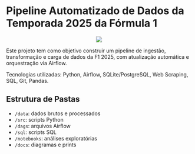# Pipeline Automatizado de Dados da Temporada 2025 da Fórmula 1

<p align="center"> 
  <img src="https://github.com/user-attachments/assets/6c9c24ac-46aa-469f-9ddc-a5d4cd1946af">
</p>

Este projeto tem como objetivo construir um pipeline de ingestão, transformação e carga de dados da F1 2025, com atualização automática e orquestração via Airflow.

Tecnologias utilizadas: Python, Airflow, SQLite/PostgreSQL, Web Scraping, SQL, Git, Pandas.

## Estrutura de Pastas
- `/data`: dados brutos e processados
- `/src`: scripts Python
- `/dags`: arquivos Airflow
- `/sql`: scripts SQL
- `/notebooks`: análises exploratórias
- `/docs`: diagramas e prints
